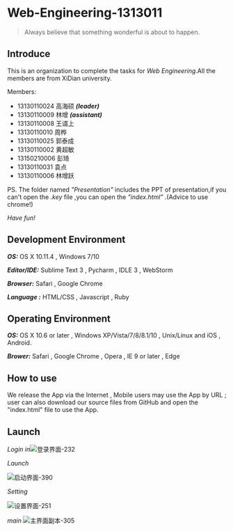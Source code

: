 # Web-Engineering-1313011

> Always believe that something wonderful is about to happen.

## Introduce

This is an organization to complete the tasks for *Web Engineering*.All the members are from XiDian university.

Members:
* 13130110024 高海硕 ***(leader)***
* 13130110009 林增 ***(assistant)***
* 13130110008 王谞上
* 13130110010 周桦
* 13130110025 郭泰成
* 13130110002 黄超敏
* 13150210006 彭琦
* 13130110031 袁点  
* 13130110006 林增跃

PS. The folder named *"Presentation"* includes the PPT of presentation,if you can't open the *.key* file ,you can open the *"index.html"* .(Advice to use chrome!)

*Have fun!*

## Development Environment

***OS:*** OS X 10.11.4 , Windows 7/10

***Editor/IDE:*** Sublime Text 3 , Pycharm , IDLE 3 , WebStorm

***Browser:*** Safari , Google Chrome

***Language :*** HTML/CSS , Javascript , Ruby

## Operating Environment

***OS:*** OS X 10.6 or later , Windows XP/Vista/7/8/8.1/10 , Unix/Linux and iOS , Android.

***Brower:*** Safari , Google Chrome , Opera , IE 9 or later , Edge

## How to use

We release the App via the Internet , Mobile users may use the App by URL ; user can also download our source files from GitHub and open the "index.html" file to use the App. 

## Launch

 *Login in*![登录界面-232](Data/登录界面-232.jpg)

*Launch*

![启动界面-390](Data/启动界面-390.jpg)

*Setting*

![设置界面-251](Data/设置界面-251.jpg)

*main* ![主界面副本-305](Data/主界面副本-305.jpg)